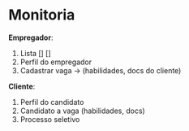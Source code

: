 # Monitoria 
**Empregador**:
1. Lista [] []
2. Perfil do empregador
3. Cadastrar vaga -> (habilidades, docs do cliente)

**Cliente**:
1. Perfil do candidato
2. Candidato a vaga (habilidades, docs)
3. Processo seletivo
